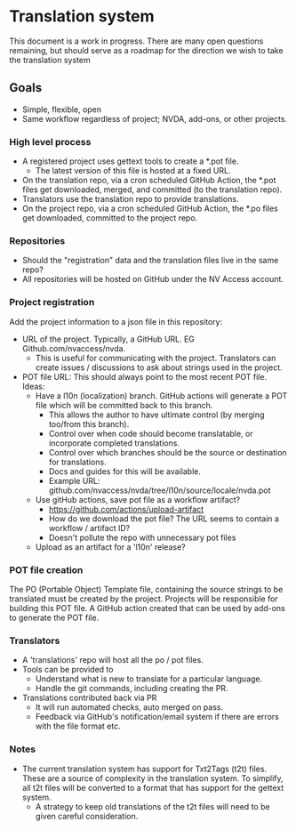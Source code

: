 # Translation system
This document is a work in progress.
There are many open questions remaining, but should serve as a roadmap for the direction we wish 
to take the translation system

## Goals
- Simple, flexible, open
- Same workflow regardless of project; NVDA, add-ons, or other projects.

### High level process
- A registered project uses gettext tools to create a *.pot file.
  - The latest version of this file is hosted at a fixed URL.
- On the translation repo, via a cron scheduled GitHub Action, the *.pot files get downloaded,
  merged, and committed (to the translation repo).
- Translators use the translation repo to provide translations.
- On the project repo, via a cron scheduled GitHub Action, the *.po files get downloaded, committed
  to the project repo.

### Repositories
- Should the "registration" data and the translation files live in the same repo?
- All repositories will be hosted on GitHub under the NV Access account.

### Project registration
Add the project information to a json file in this repository:
- URL of the project. Typically, a GitHub URL. EG Github.com/nvaccess/nvda.
  - This is useful for communicating with the project. Translators can create issues / discussions
    to ask about strings used in the project.
- POT file URL: This should always point to the most recent POT file.
  Ideas:
  - Have a l10n (localization) branch.
    GitHub actions will generate a POT file which will be committed back to this branch.
    - This allows the author to have ultimate control (by merging too/from this branch). 
    - Control over when code should become translatable, or incorporate completed translations.
    - Control over which branches should be the source or destination for translations.
    - Docs and guides for this will be available.
    - Example URL: github.com/nvaccess/nvda/tree/l10n/source/locale/nvda.pot
  - Use gitHub actions, save pot file as a workflow artifact?
    - https://github.com/actions/upload-artifact
    - How do we download the pot file? The URL seems to contain a workflow / artifact ID?
    - Doesn't pollute the repo with unnecessary pot files
  - Upload as an artifact for a 'l10n' release?
  

### POT file creation
The PO (Portable Object) Template file, containing the source strings to be translated must be
created by the project.
Projects will be responsible for building this POT file. A GitHub action created that can be used by add-ons to generate the POT file.


### Translators
- A 'translations' repo will host all the po / pot files.
- Tools can be provided to
  - Understand what is new to translate for a particular language.
  - Handle the git commands, including creating the PR.
- Translations contributed back via PR
  - It will run automated checks, auto merged on pass. 
  - Feedback via GitHub's notification/email system if there are errors with the file format etc.
  

### Notes
- The current translation system has support for Txt2Tags (t2t) files.
  These are a source of complexity in the translation system.
  To simplify, all t2t files will be converted to a format that has support for the gettext
  system.
  - A strategy to keep old translations of the t2t files will need to be given careful
    consideration. 